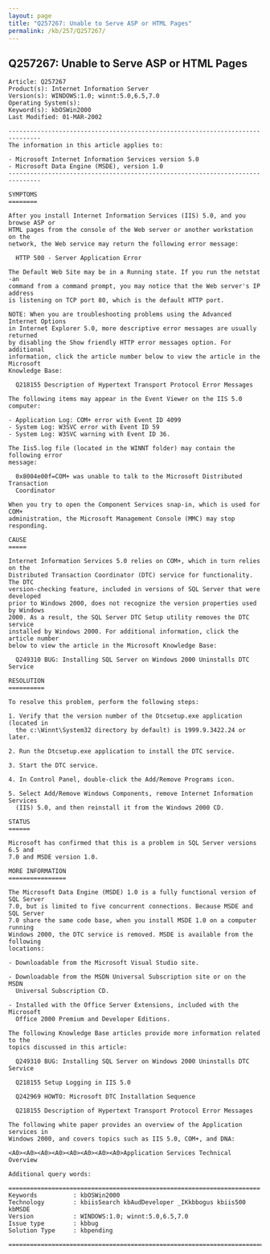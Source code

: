 ```yaml
---
layout: page
title: "Q257267: Unable to Serve ASP or HTML Pages"
permalink: /kb/257/Q257267/
---
```


## Q257267: Unable to Serve ASP or HTML Pages

	Article: Q257267
	Product(s): Internet Information Server
	Version(s): WINDOWS:1.0; winnt:5.0,6.5,7.0
	Operating System(s): 
	Keyword(s): kbOSWin2000
	Last Modified: 01-MAR-2002
	
	-------------------------------------------------------------------------------
	The information in this article applies to:
	
	- Microsoft Internet Information Services version 5.0 
	- Microsoft Data Engine (MSDE), version 1.0 
	-------------------------------------------------------------------------------
	
	SYMPTOMS
	========
	
	After you install Internet Information Services (IIS) 5.0, and you browse ASP or
	HTML pages from the console of the Web server or another workstation on the
	network, the Web service may return the following error message:
	
	  HTTP 500 - Server Application Error
	
	The Default Web Site may be in a Running state. If you run the netstat -an
	command from a command prompt, you may notice that the Web server's IP address
	is listening on TCP port 80, which is the default HTTP port.
	
	NOTE: When you are troubleshooting problems using the Advanced Internet Options
	in Internet Explorer 5.0, more descriptive error messages are usually returned
	by disabling the Show friendly HTTP error messages option. For additional
	information, click the article number below to view the article in the Microsoft
	Knowledge Base:
	
	  Q218155 Description of Hypertext Transport Protocol Error Messages
	
	The following items may appear in the Event Viewer on the IIS 5.0 computer:
	
	- Application Log: COM+ error with Event ID 4099
	- System Log: W3SVC error with Event ID 59
	- System Log: W3SVC warning with Event ID 36.
	
	The Iis5.log file (located in the WINNT folder) may contain the following error
	message:
	
	  0x8004e00f=COM+ was unable to talk to the Microsoft Distributed Transaction
	  Coordinator
	
	When you try to open the Component Services snap-in, which is used for COM+
	administration, the Microsoft Management Console (MMC) may stop responding.
	
	CAUSE
	=====
	
	Internet Information Services 5.0 relies on COM+, which in turn relies on the
	Distributed Transaction Coordinator (DTC) service for functionality. The DTC
	version-checking feature, included in versions of SQL Server that were developed
	prior to Windows 2000, does not recognize the version properties used by Windows
	2000. As a result, the SQL Server DTC Setup utility removes the DTC service
	installed by Windows 2000. For additional information, click the article number
	below to view the article in the Microsoft Knowledge Base:
	
	  Q249310 BUG: Installing SQL Server on Windows 2000 Uninstalls DTC Service
	
	RESOLUTION
	==========
	
	To resolve this problem, perform the following steps:
	
	1. Verify that the version number of the Dtcsetup.exe application (located in
	  the c:\Winnt\System32 directory by default) is 1999.9.3422.24 or later.
	
	2. Run the Dtcsetup.exe application to install the DTC service.
	
	3. Start the DTC service.
	
	4. In Control Panel, double-click the Add/Remove Programs icon.
	
	5. Select Add/Remove Windows Components, remove Internet Information Services
	  (IIS) 5.0, and then reinstall it from the Windows 2000 CD.
	
	STATUS
	======
	
	Microsoft has confirmed that this is a problem in SQL Server versions 6.5 and
	7.0 and MSDE version 1.0.
	
	MORE INFORMATION
	================
	
	The Microsoft Data Engine (MSDE) 1.0 is a fully functional version of SQL Server
	7.0, but is limited to five concurrent connections. Because MSDE and SQL Server
	7.0 share the same code base, when you install MSDE 1.0 on a computer running
	Windows 2000, the DTC service is removed. MSDE is available from the following
	locations:
	
	- Downloadable from the Microsoft Visual Studio site.
	
	- Downloadable from the MSDN Universal Subscription site or on the MSDN
	  Universal Subscription CD.
	
	- Installed with the Office Server Extensions, included with the Microsoft
	  Office 2000 Premium and Developer Editions.
	
	The following Knowledge Base articles provide more information related to the
	topics discussed in this article:
	
	  Q249310 BUG: Installing SQL Server on Windows 2000 Uninstalls DTC Service
	
	  Q218155 Setup Logging in IIS 5.0
	
	  Q242969 HOWTO: Microsoft DTC Installation Sequence
	
	  Q218155 Description of Hypertext Transport Protocol Error Messages
	
	The following white paper provides an overview of the Application services in
	Windows 2000, and covers topics such as IIS 5.0, COM+, and DNA:
	
	<A0><A0><A0><A0><A0><A0><A0><A0>Application Services Technical Overview
	
	Additional query words:
	
	======================================================================
	Keywords          : kbOSWin2000 
	Technology        : kbiisSearch kbAudDeveloper _IKkbbogus kbiis500 kbMSDE
	Version           : WINDOWS:1.0; winnt:5.0,6.5,7.0
	Issue type        : kbbug
	Solution Type     : kbpending
	
	=============================================================================
	
